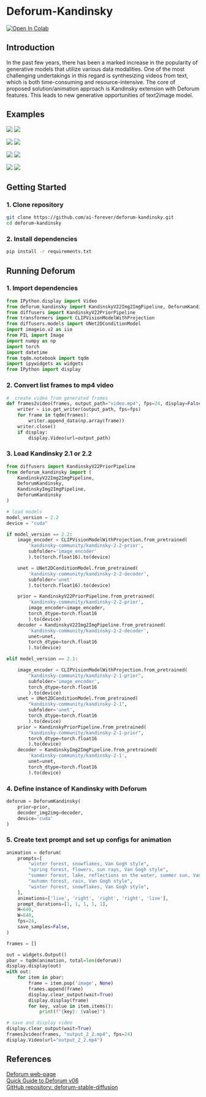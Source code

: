 # Deforum-Kandinsky
<p align="left">
    <a target="_blank" href="https://colab.research.google.com/drive/1V0E_nM8bxOhVPBXP-J9jCbeAaNAYsI9v?usp=sharing">
      <img src="https://colab.research.google.com/assets/colab-badge.svg" alt="Open In Colab"/>
    </a>
</p> 

## Introduction
<p>
In the past few years, there has been a marked increase in the popularity of generative models that utilize various data modalities. One of the most challenging undertakings in this regard is synthesizing videos from text, which is both time-consuming and resource-intensive. The core of proposed solution/animation approach is Kandinsky extension with Deforum features. This leads to new generative opportunities of text2image model.
</p>

## Examples
<p>
    <img src="https://github.com/ai-forever/deforum-kandinsky/assets/69383296/afe7885c-fb3c-479d-9f1a-8427f2636555"/>
    <img src="https://github.com/ai-forever/deforum-kandinsky/assets/69383296/6f2b74f3-d290-4b26-b7c9-ccfe239e54e6"/>
<p>
     <img src="https://github.com/ai-forever/deforum-kandinsky/assets/69383296/4cc93196-5146-4889-9b9d-0b87079c643f"/>
     <img src="https://github.com/ai-forever/deforum-kandinsky/assets/69383296/03a0d489-7138-42fe-9089-48c63bed9911"/>
</p>
<p>
    <img src="https://github.com/ai-forever/deforum-kandinsky/assets/69383296/f7588587-d307-4eb6-a610-b5618c5c0be5">
    <img src="https://github.com/ai-forever/deforum-kandinsky/assets/69383296/1d58d9f6-da3b-4cca-9240-ff196478f1dd>">
</p>                                  
<p>
    <img src="https://github.com/ai-forever/deforum-kandinsky/assets/69383296/58f8e66d-1d42-40b5-bbd1-9f593237c6aa"/>
    <img src="https://github.com/ai-forever/deforum-kandinsky/assets/69383296/725b5165-e6cf-4aaf-a51f-afc382c2a5f9"/>
</p>

## Getting Started

### 1. Clone repository
```bash
git clone https://github.com/ai-forever/deforum-kandinsky.git
cd deforum-kandinsky
```

### 2. Install dependencies
```bash
pip install -r requirements.txt
```

## Running Deforum
### 1. Import dependencies
```python
from IPython.display import Video
from deforum_kandinsky import KandinskyV22Img2ImgPipeline, DeforumKandinsky
from diffusers import KandinskyV22PriorPipeline
from transformers import CLIPVisionModelWithProjection
from diffusers.models import UNet2DConditionModel
import imageio.v2 as iio
from PIL import Image
import numpy as np
import torch
import datetime
from tqdm.notebook import tqdm
import ipywidgets as widgets
from IPython import display
```

### 2. Convert list frames to mp4 video
```python
#  create video from generated frames
def frames2video(frames, output_path="video.mp4", fps=24, display=False):
    writer = iio.get_writer(output_path, fps=fps)
    for frame in tqdm(frames):
        writer.append_data(np.array(frame))
    writer.close()
    if display:
        display.Video(url=output_path)
```

### 3. Load Kandinsky 2.1 or 2.2 
```python
from diffusers import KandinskyV22PriorPipeline
from deforum_kandinsky import (
    KandinskyV22Img2ImgPipeline, 
    DeforumKandinsky,  
    KandinskyImg2ImgPipeline, 
    DeforumKandinsky
)

# load models
model_version = 2.2
device = "cuda"

if model_version == 2.2:
    image_encoder = CLIPVisionModelWithProjection.from_pretrained(
        'kandinsky-community/kandinsky-2-2-prior', 
        subfolder='image_encoder'
        ).to(torch.float16).to(device)

    unet = UNet2DConditionModel.from_pretrained(
        'kandinsky-community/kandinsky-2-2-decoder', 
        subfolder='unet'
        ).to(torch.float16).to(device)

    prior = KandinskyV22PriorPipeline.from_pretrained(
        'kandinsky-community/kandinsky-2-2-prior', 
        image_encoder=image_encoder, 
        torch_dtype=torch.float16
        ).to(device)
    decoder = KandinskyV22Img2ImgPipeline.from_pretrained(
        'kandinsky-community/kandinsky-2-2-decoder', 
        unet=unet, 
        torch_dtype=torch.float16
        ).to(device)

elif model_version == 2.1: 

    image_encoder = CLIPVisionModelWithProjection.from_pretrained(
        "kandinsky-community/kandinsky-2-1-prior", 
        subfolder='image_encoder',
        torch_dtype=torch.float16
        ).to(device)
    unet = UNet2DConditionModel.from_pretrained(
        "kandinsky-community/kandinsky-2-1", 
        subfolder='unet',
        torch_dtype=torch.float16
        ).to(device)
    prior = KandinskyPriorPipeline.from_pretrained(
        "kandinsky-community/kandinsky-2-1-prior", 
        torch_dtype=torch.float16
        ).to(device)
    decoder = KandinskyImg2ImgPipeline.from_pretrained(
        'kandinsky-community/kandinsky-2-1', 
        unet=unet, 
        torch_dtype=torch.float16
        ).to(device)
```

### 4. Define instance of Kandinsky with Deforum
```python
deforum = DeforumKandinsky(
    prior=prior,
    decoder_img2img=decoder,
    device='cuda'
)
```

### 5. Create text prompt and set up configs for animation
```python   
animation = deforum(
    prompts=[
        "winter forest, snowflakes, Van Gogh style",
        "spring forest, flowers, sun rays, Van Gogh style",
        "summer forest, lake, reflections on the water, summer sun, Van Gogh style",
        "autumn forest, rain, Van Gogh style",
        "winter forest, snowflakes, Van Gogh style",
    ], 
    animations=['live', 'right', 'right', 'right', 'live'], 
    prompt_durations=[1, 1, 1, 1, 1],
    H=640,
    W=640,
    fps=24,
    save_samples=False,
)

frames = []

out = widgets.Output()
pbar = tqdm(animation, total=len(deforum))
display.display(out)
with out:
    for item in pbar:
        frame = item.pop('image', None)
        frames.append(frame)
        display.clear_output(wait=True) 
        display.display(frame)
        for key, value in item.items():
            print(f"{key}: {value}")

# save and display video
display.clear_output(wait=True) 
frames2video(frames, "output_2_2.mp4", fps=24)
display.Video(url="output_2_2.mp4")
```

## References
<a href="https://deforum.github.io/">Deforum web-page</a>
</br>
<a href="https://docs.google.com/document/d/1RrQv7FntzOuLg4ohjRZPVL7iptIyBhwwbcEYEW2OfcI/edit#heading=h.7z6glzthkva2)https://docs.google.com/document/d/1RrQv7FntzOuLg4ohjRZPVL7iptIyBhwwbcEYEW2OfcI/edit#heading=h.7z6glzthkva2">Quick Guide to Deforum v06</a>
</br>
<a href="https://github.com/deforum-art/deforum-stable-diffusion">GitHub repository: deforum-stable-diffusion</a>
</br>
